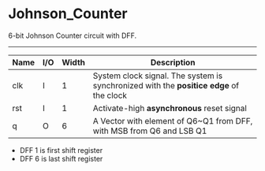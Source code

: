 # Johnson_Counter
6-bit Johnson Counter circuit with DFF.
____________________________________
| Name | I/O | Width | Description |
|------|-----|-------|-------------|
| clk | I | 1 | System clock signal. The system is synchronized with the **positice edge** of the clock
| rst | I | 1 | Activate-high **asynchronous** reset signal |
| q | O | 6 | A Vector with element of Q6~Q1 from DFF, with MSB from Q6 and LSB Q1 |
- DFF 1 is first shift register
- DFF 6 is last shift register

